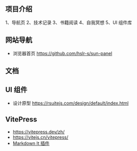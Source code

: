 ## 项目介绍

1、导航页
2、技术记录
3、书籍阅读
4、自我冥想
5、UI 组件库

## 网站导航

- 浏览器首页 <https://github.com/hslr-s/sun-panel>

## 文档

## UI 组件

- 设计原型 <https://rsuitejs.com/design/default/index.html>

## VitePress

- <https://vitepress.dev/zh/>
- <https://vitejs.cn/vitepress/>
- [Markdown It 插件](https://mdit-plugins.github.io/zh/)

